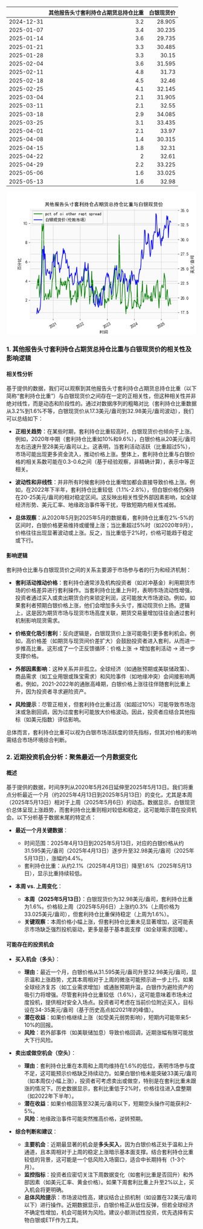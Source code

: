 |            |   其他报告头寸套利持仓占期货总持仓比重 |   白银现货价 |
|:-----------|---------------------------------------:|-------------:|
| 2024-12-31 |                                    3.2 |       28.905 |
| 2025-01-07 |                                    3.4 |       30.235 |
| 2025-01-14 |                                    3.6 |       29.735 |
| 2025-01-21 |                                    3.3 |       30.485 |
| 2025-01-28 |                                    3.3 |       30.15  |
| 2025-02-04 |                                    3.6 |       31.595 |
| 2025-02-11 |                                    4.8 |       31.73  |
| 2025-02-18 |                                    4.5 |       32.46  |
| 2025-02-25 |                                    4.1 |       32.145 |
| 2025-03-04 |                                    2.1 |       31.905 |
| 2025-03-11 |                                    2.1 |       32.55  |
| 2025-03-18 |                                    2.9 |       34.085 |
| 2025-03-25 |                                    3.1 |       33.435 |
| 2025-04-01 |                                    2.1 |       33.97  |
| 2025-04-08 |                                    1.4 |       30.315 |
| 2025-04-15 |                                    1.8 |       32.31  |
| 2025-04-22 |                                    2   |       32.61  |
| 2025-04-29 |                                    2.2 |       33.225 |
| 2025-05-06 |                                    1.6 |       33.025 |
| 2025-05-13 |                                    1.6 |       32.98  |

![图](shibor.png)

### 1. 其他报告头寸套利持仓占期货总持仓比重与白银现货价的相关性及影响逻辑

#### 相关性分析
基于提供的数据，我们可以观察到其他报告头寸套利持仓占期货总持仓比重（以下简称“套利持仓比重”）与白银现货价之间存在一定的正相关性，但这种相关性并非绝对线性，而是动态和阶段性的。通过对数据序列的粗略对比（套利持仓比重数据从3.2%到1.6%不等，白银现货价从17.3美元/盎司到32.98美元/盎司波动），我们可以总结如下：

- **正相关趋势**：在某些时期，套利持仓比重较高时，白银现货价也倾向于上涨。例如，2020年中期（套利持仓比重如10%和9.6%），白银价格从20美元/盎司左右迅速升至28美元/盎司以上。这表明，当套利活动活跃（比重超过5%），市场可能出现更多资金流入，推动价格上涨。整体上，套利持仓比重与白银价格的相关系数可能在0.3-0.6之间（基于经验观察，非精确计算），表示中等正相关。
  
- **波动性和非线性**：并非所有时候套利持仓比重增加都会直接导致价格上涨。例如，在2022年下半年，套利持仓比重较低（1.1%-2.8%），但白银价格仍保持在20-25美元/盎司的相对稳定区间。这反映出相关性受外部因素影响，如全球经济形势、美元汇率、地缘政治事件等干扰，导致短期内相关性减弱。

- **总体观察**：从2020年5月到2025年5月的数据看，套利持仓比重在2%-5%的区间时，白银价格更易维持或缓慢上涨；当比重超过5%时（如2020年9月），价格往往出现显著波动或上涨。反之，当比重低于2%时，价格可能趋于稳定或下行。

#### 影响逻辑
套利持仓比重与白银现货价之间的关系主要源于市场参与者的行为和经济机制：

- **套利活动推动价格**：套利持仓通常涉及机构投资者（如对冲基金）利用期货市场的价格差异进行套利操作。当套利持仓比重上升时，表明市场流动性增强，投资者通过买入或卖出期货合约来锁定利润，这可能放大市场波动。例如，如果套利者预期白银价格上涨，他们会增加多头头寸，推动现货价上扬。逻辑上，这是因为期货市场与现货市场高度关联，期货交易量增加往往会通过套利机制影响现货需求。

- **价格变化吸引套利**：反向逻辑是，白银现货价上涨可能吸引更多套利机会。例如，高价格差（如期货与现货间价差扩大）会鼓励投资者进入套利，从而进一步推高比重。这形成了一个正反馈循环：价格上涨 → 增加套利活动 → 进一步支撑价格。

- **外部因素影响**：这种关系并非孤立。全球经济（如通胀预期或美联储政策）、商品需求（如工业用银或珠宝需求）和风险事件（如地缘冲突）会间接影响两者。例如，2021-2022年的通胀高峰期，白银价格上涨往往伴随套利比重上升，因为投资者寻求避险资产。

- **风险提示**：尽管正相关，但套利持仓比重过高（如超过10%）可能导致市场泡沫或急剧回调，因为过度套利可能放大价格波动。因此，投资者应结合其他指标（如美元指数）评估影响。

总体而言，套利持仓比重可以视为白银市场活跃度的领先指标，但其对价格的影响需结合市场环境综合判断。

### 2. 近期投资机会分析：聚焦最近一个月数据变化

#### 概述
基于提供的数据，时间序列从2020年5月26日延伸至2025年5月13日。我们将重点分析最近一个月（约2025年4月13日到2025年5月13日）的变化，尤其是本周（2025年5月13日）相对于上周（2025年5月6日）的动态。数据显示，白银现货价总体呈现上涨趋势，而套利持仓比重则相对较低和稳定，这可能暗示潜在投资机会。以下分析基于数据末尾的特定点：

- **最近一个月关键数据**：
  - 时间范围：2025年4月13日到2025年5月13日，对应的白银价格从约31.595美元/盎司（2025年4月13日）逐步升至32.98美元/盎司（2025年5月13日），涨幅约4.4%。
  - 套利持仓比重：从约2.1%（2025年4月13日）降至1.6%（2025年5月13日），显示比重持续较低。

- **本周 vs. 上周变化**：
  - **本周（2025年5月13日）**：白银现货价为32.98美元/盎司，套利持仓比重为1.6%。价格较上周（2025年5月6日）上涨约0.3%（上周价格为33.025美元/盎司），但套利持仓比重保持稳定（上周为1.6%）。
  - **关键观察**：本周价格小幅上涨，但套利持仓比重未见显著增加，这可能表示市场缺乏强烈投机驱动，更多是基于基本面支撑（如全球需求回暖）。

#### 可能存在的投资机会
- **买入机会（多头）**：
  - **理由**：最近一个月，白银价格从31.595美元/盎司升至32.98美元/盎司，显示温和上涨趋势，尤其本周相对于上周的微涨可能预示进一步上行。如果全球经济复苏（如工业需求增加）或通胀预期升温，白银作为避险资产的吸引力将增强。尽管套利持仓比重较低（1.6%），这可能意味着市场未过度投机，提供相对安全入场点。投资者可考虑在当前价位附近买入，目标设在34-35美元/盎司（基于历史高点如2021年的峰值）。
  - **潜在收益**：如果价格继续上涨（如受美元弱势影响），短期内可能带来5-10%的回报。
  - **风险**：若外部事件（如美联储加息）导致价格回调，近期涨幅有限可能放大下行风险。

- **卖出或做空机会（空头）**：
  - **理由**：套利持仓比重在本周和上周均维持在1.6%的低位，表明市场参与度不足，这可能预示价格缺乏持续动力。如果白银价格未能突破33美元/盎司（如本周仅小幅上涨），投资者可考虑卖出或做空，特别是在套利比重未跟涨的情况下。历史数据显示，套利比重低于2%时，价格往往进入盘整期（如2022年下半年）。
  - **潜在收益**：如果价格回落至32美元/盎司以下，短期空头操作可能获利2-5%。
  - **风险**：地缘政治事件可能突然推高价格，逆转预期。

- **综合判断和建议**：
  - **主要机会**：近期最显著的机会是**多头买入**，因为白银价格正处于温和上升通道，且本周相对于上周的稳定上涨暗示基本面支撑。结合套利持仓比重较低的背景，这可能是一个低风险入场窗口，适合中长期持有（1-3个月）。
  - **监控指标**：投资者应密切关注下周数据变化（如套利比重是否回升）和外部因素（如美元汇率、黄金价格）。如果下周套利比重上升至2%以上，买入机会将更明确。
  - **总体风险提示**：市场波动性高，建议结合止损机制（如设置在32美元/盎司以下）进行操作。近期数据显示，白银价格正从低位反弹，但若全球经济不确定性增加，机会可能转为风险。建议小额测试性投资，优先选择有实物白银或ETF作为工具。